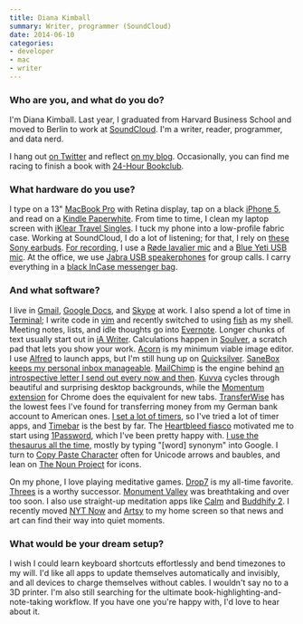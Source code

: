 ```yaml
---
title: Diana Kimball
summary: Writer, programmer (SoundCloud)
date: 2014-06-10
categories:
- developer
- mac
- writer
---
```


### Who are you, and what do you do?

I'm Diana Kimball. Last year, I graduated from Harvard Business School and moved to Berlin to work at [SoundCloud][]. I'm a writer, reader, programmer, and data nerd. 

I hang out [on Twitter](https://twitter.com/dianakimball/ "Diana's Twitter account.") and reflect [on my blog](http://blog.dianakimball.com/ "Diana's weblog."). Occasionally, you can find me racing to finish a book with [24-Hour Bookclub](http://24hourbookclub.com/ "A reading flashmob.").

### What hardware do you use?

I type on a 13" [MacBook Pro][macbook-pro] with Retina display, tap on a black [iPhone 5][iphone-5], and read on a [Kindle Paperwhite][kindle-paperwhite]. From time to time, I clean my laptop screen with [iKlear Travel Singles][iklear-travel-singles]. I tuck my phone into a low-profile fabric case. Working at SoundCloud, I do a lot of listening; for that, I rely on [these Sony earbuds][xba-c10ip]. [For recording](http://blog.dianakimball.com/speaking "Diana's talks."), I use a [Røde lavalier mic][smartlav] and a [Blue Yeti USB mic][yeti]. At the office, we use [Jabra USB speakerphones][speak-410] for group calls. I carry everything in a [black InCase messenger bag][leather-and-canvas-mini-messenger].

### And what software?

I live in [Gmail][], [Google Docs][google-docs], and [Skype][] at work. I also spend a lot of time in [Terminal][]; I write code in [vim][] and recently switched to using [fish][] as my shell. Meeting notes, lists, and idle thoughts go into [Evernote][]. Longer chunks of text usually start out in [iA Writer][ia-writer]. Calculations happen in [Soulver][], a scratch pad that lets you show your work. [Acorn][] is my minimum viable image editor. I use [Alfred][] to launch apps, but I'm still hung up on [Quicksilver][]. [SaneBox][] [keeps my personal inbox manageable](http://blog.dianakimball.com/post/81885781593 "Diana's post mentioning SaneBox."). [MailChimp][] is the engine behind [an introspective letter I send out every now and then](http://expertnovice.com/ "Diana's mailing list."). [Kuvva][kuvva-mac] cycles through beautiful and surprising desktop backgrounds, while the [Momentum extension][momentum.2] for Chrome does the equivalent for new tabs. [TransferWise][] has the lowest fees I've found for transferring money from my German bank account to American ones. [I set a lot of timers](https://twitter.com/dianakimball/status/452873877551849472 "Diana's tweet about timers."), so I've tried a lot of timer apps, and [Timebar][] is the best by far. The [Heartbleed fiasco](http://xkcd.com/1354/ "The xkcd comic about Heartbleed.") motivated me to start using [1Password][], which I've been pretty happy with. [I use the thesaurus all the time](https://twitter.com/dianakimball/status/452566009673973761 "Diana's tweet about using the thesaurus all the time."), mostly by typing "[word] synonym" into Google. I turn to [Copy Paste Character][copy-paste-character] often for Unicode arrows and baubles, and lean on [The Noun Project][the-noun-project] for icons.

On my phone, I love playing meditative games. [Drop7][drop7-ios] is my all-time favorite. [Threes][threes-ios] is a worthy successor. [Monument Valley][monument-valley-ios] was breathtaking and over too soon. I also use straight-up meditation apps like [Calm][calm-ios] and [Buddhify 2][buddhify-ios]. I recently moved [NYT Now][nyt-now-ios] and [Artsy][artsy-ios] to my home screen so that news and art can find their way into quiet moments.

### What would be your dream setup?

I wish I could learn keyboard shortcuts effortlessly and bend timezones to my will. I'd like all apps to update themselves automatically and invisibly, and all devices to charge themselves without cables. I wouldn't say no to a 3D printer. I'm also still searching for the ultimate book-highlighting-and-note-taking workflow. If you have one you're happy with, I'd love to hear about it.

[1password]: https://1password.com "Password management software for Mac OS X."
[acorn]: https://flyingmeat.com/acorn/ "An image editor for the Mac."
[alfred]: https://www.alfredapp.com/ "A launcher app for the Mac."
[artsy-ios]: https://itunes.apple.com/us/app/artsy-art-world-in-your-pocket/id703796080 "An app for the art service."
[buddhify-ios]: https://itunes.apple.com/us/app/buddhify-2/id687421118 "A mindfulness app."
[calm-ios]: https://itunes.apple.com/us/app/calm-meditate-sleep-relax/id571800810 "A meditation and relaxation app."
[copy-paste-character]: http://www.copypastecharacter.com "A service for creating sets of characters to copy and paste."
[drop7-ios]: https://itunes.apple.com/us/app/drop7-by-zynga/id425245634 "An addictive puzzle game for the iPhone."
[evernote]: https://evernote.com/ "Online software for capturing notes."
[fish]: http://fishshell.com/ "A command-line shell."
[gmail]: https://mail.google.com/mail/ "Web-based email."
[google-docs]: https://en.wikipedia.org/wiki/Google_Docs "A web-based office suite."
[ia-writer]: https://ia.net/writer/updates/ia-writer-for-mac "A full-screen writing tool for the Mac."
[iklear-travel-singles]: https://www.amazon.com/iKlear-Travel-Singles-iPhone-MacBook/dp/B001W2UYYC "Screen cleaning wipes."
[iphone-5]: https://en.wikipedia.org/wiki/IPhone_5 "A smartphone."
[kindle-paperwhite]: https://www.amazon.com/Kindle-Paperwhite-Touch-light/dp/B007OZNZG0 "An e-book reader with a book-like screen."
[kuvva-mac]: http://web.archive.org/web/20170222065900/https://www.kuvva.com/mac "A desktop wallpaper application."
[leather-and-canvas-mini-messenger]: http://goincase.com/shop/incase-canvas-and-leather-mini-messenger "A laptop bag."
[macbook-pro]: https://www.apple.com/macbook-pro/ "A laptop."
[mailchimp]: https://mailchimp.com/ "A templated mailing list system."
[momentum.2]: https://chrome.google.com/webstore/detail/momentum/laookkfknpbbblfpciffpaejjkokdgca "A Chrome extension that displays a dashboard in new tabs."
[monument-valley-ios]: https://itunes.apple.com/us/app/monument-valley/id728293409 "A pretty puzzle/adventure game."
[nyt-now-ios]: https://itunes.apple.com/us/app/nyt-now/id798993249 "A news app."
[quicksilver]: https://qsapp.com/ "A data manipulator and launcher for the Mac."
[sanebox]: https://www.sanebox.com/ "A service for helping to control your inbox."
[skype]: https://www.skype.com/en/ "Voice and video chat software."
[smartlav]: http://www.smartlav.com/ "A lavalier microphone for smart phones."
[soulver]: https://www.acqualia.com/soulver/ "A Mac application that's a cross between a spreadsheet and a calculator."
[soundcloud]: https://soundcloud.com/ "An audio creation and sharing service."
[speak-410]: http://www.jabra.com/Products/PC_Headsets/Jabra_SPEAK__410_Series/Jabra_SPEAK_410 "A USB speakerphone."
[terminal]: https://en.wikipedia.org/wiki/Terminal_(OS_X) "A console application included with Mac OS X."
[the-noun-project]: https://thenounproject.com/ "A collection of icons representing nouns."
[threes-ios]: https://itunes.apple.com/us/app/threes!/id779157948 "A number-matching puzzle game."
[timebar]: https://www.macupdate.com/app/mac/47506/timebar "A menubar timer app for Mac OS X."
[transferwise]: https://transferwise.com/us "A service for transferring money between countries."
[vim]: https://www.vim.org/ "A command-line text editor."
[xba-c10ip]: https://www.amazon.com/Sony-XBA-C10IP-WHI-Earbuds-iPhone/dp/B00BXEQXD0 "In-ear headphones with a microphone."
[yeti]: http://bluemic.com/yeti/ "A USB microphone."

